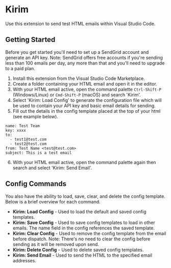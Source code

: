 # Kirim

Use this extension to send test HTML emails within Visual Studio Code.

## Getting Started

Before you get started you'll need to set up a SendGrid account and generate an API key. Note: SendGrid offers free accounts if you're sending less than 100 emails per day, any more than that and you'll need to upgrade to a paid plan.

1. Install this extension from the Visual Studio Code Marketplace.
2. Create a folder containing your HTML email and open it in the editor.
3. With your HTML email active, open the command palette `Ctrl-Shift-P` (Windows/Linux) or `Cmd-Shift-P` (macOS) and search 'Kirim'.
4. Select 'Kirim: Load Config' to generate the configuration file which will be used to contain your API key and basic email details for sending.
5. Fill out the details in the config template placed at the top of your html (see example below).
~~~~
name: Test Team
key: xxxx
to:
  - test1@test.com
  - test2@test.com
from: Test Name <test@test.com>
subject: This is a test email
~~~~
6. With your HTML email active, open the command palette again then search and select 'Kirim: Send Email'.

## Config Commands

You also have the ability to load, save, clear, and delete the config template. Below is a brief overview for each command.

- **Kirim: Load Config** - Used to load the default and saved config templates.
- **Kirim: Save Config** - Used to save config templates to load in other emails. The name field in the config references the saved template.
- **Kirim: Clear Config** - Used to remove the config template from the email before dispatch. Note: There's no need to clear the config before sending as it will be removed upon send.
- **Kirim: Delete Config** - Used to delete saved config templates.
- **Kirim: Send Email** - Used to send the HTML to the specified email addresses.